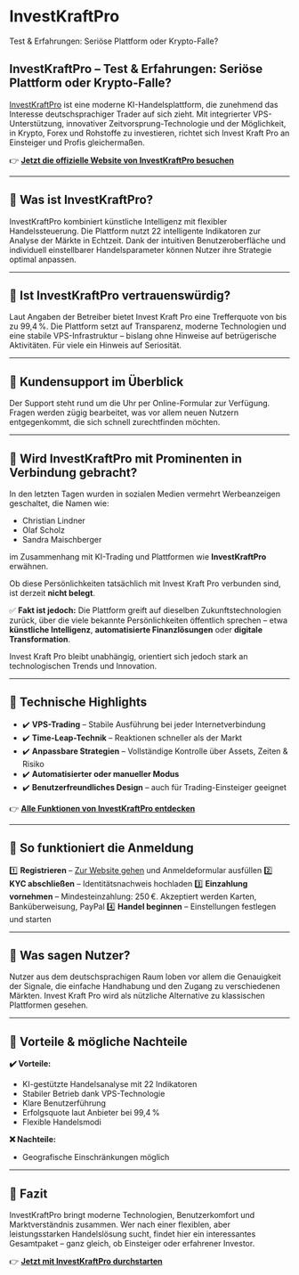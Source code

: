 # InvestKraftPro
Test &amp; Erfahrungen: Seriöse Plattform oder Krypto-Falle?

## InvestKraftPro – Test & Erfahrungen: Seriöse Plattform oder Krypto-Falle?

[InvestKraftPro](https://invest-kraft-pro.de) ist eine moderne KI-Handelsplattform, die zunehmend das Interesse deutschsprachiger Trader auf sich zieht. Mit integrierter VPS-Unterstützung, innovativer Zeitvorsprung-Technologie und der Möglichkeit, in Krypto, Forex und Rohstoffe zu investieren, richtet sich Invest Kraft Pro an Einsteiger und Profis gleichermaßen.

👉 **[Jetzt die offizielle Website von InvestKraftPro besuchen](https://invest-kraft-pro.de)**

---

## 📌 Was ist InvestKraftPro?

InvestKraftPro kombiniert künstliche Intelligenz mit flexibler Handelssteuerung. Die Plattform nutzt 22 intelligente Indikatoren zur Analyse der Märkte in Echtzeit. Dank der intuitiven Benutzeroberfläche und individuell einstellbarer Handelsparameter können Nutzer ihre Strategie optimal anpassen.

---

## 📌 Ist InvestKraftPro vertrauenswürdig?

Laut Angaben der Betreiber bietet Invest Kraft Pro eine Trefferquote von bis zu 99,4 %. Die Plattform setzt auf Transparenz, moderne Technologien und eine stabile VPS-Infrastruktur – bislang ohne Hinweise auf betrügerische Aktivitäten. Für viele ein Hinweis auf Seriosität.

---

## 📌 Kundensupport im Überblick

Der Support steht rund um die Uhr per Online-Formular zur Verfügung. Fragen werden zügig bearbeitet, was vor allem neuen Nutzern entgegenkommt, die sich schnell zurechtfinden möchten.

---

## 📌 Wird InvestKraftPro mit Prominenten in Verbindung gebracht?

In den letzten Tagen wurden in sozialen Medien vermehrt Werbeanzeigen geschaltet, die Namen wie:

- Christian Lindner
- Olaf Scholz
- Sandra Maischberger

im Zusammenhang mit KI-Trading und Plattformen wie **InvestKraftPro** erwähnen.

Ob diese Persönlichkeiten tatsächlich mit Invest Kraft Pro verbunden sind, ist derzeit **nicht belegt**.

✅ **Fakt ist jedoch:** Die Plattform greift auf dieselben Zukunftstechnologien zurück, über die viele bekannte Persönlichkeiten öffentlich sprechen – etwa **künstliche Intelligenz**, **automatisierte Finanzlösungen** oder **digitale Transformation**.

Invest Kraft Pro bleibt unabhängig, orientiert sich jedoch stark an technologischen Trends und Innovation.

---

## 📌 Technische Highlights

- ✔️ **VPS-Trading** – Stabile Ausführung bei jeder Internetverbindung
- ✔️ **Time-Leap-Technik** – Reaktionen schneller als der Markt
- ✔️ **Anpassbare Strategien** – Vollständige Kontrolle über Assets, Zeiten & Risiko
- ✔️ **Automatisierter oder manueller Modus**
- ✔️ **Benutzerfreundliches Design** – auch für Trading-Einsteiger geeignet

👉 **[Alle Funktionen von InvestKraftPro entdecken](https://invest-kraft-pro.de)**

---

## 📌 So funktioniert die Anmeldung

1️⃣ **Registrieren** – [Zur Website gehen](https://invest-kraft-pro.de) und Anmeldeformular ausfüllen
2️⃣ **KYC abschließen** – Identitätsnachweis hochladen
3️⃣ **Einzahlung vornehmen** – Mindesteinzahlung: 250 €. Akzeptiert werden Karten, Banküberweisung, PayPal
4️⃣ **Handel beginnen** – Einstellungen festlegen und starten

---

## 📌 Was sagen Nutzer?

Nutzer aus dem deutschsprachigen Raum loben vor allem die Genauigkeit der Signale, die einfache Handhabung und den Zugang zu verschiedenen Märkten. Invest Kraft Pro wird als nützliche Alternative zu klassischen Plattformen gesehen.

---

## 📌 Vorteile & mögliche Nachteile

**✔️ Vorteile:**
- KI-gestützte Handelsanalyse mit 22 Indikatoren
- Stabiler Betrieb dank VPS-Technologie
- Klare Benutzerführung
- Erfolgsquote laut Anbieter bei 99,4 %
- Flexible Handelsmodi

**❌ Nachteile:**
- Geografische Einschränkungen möglich

---

## 📌 Fazit

InvestKraftPro bringt moderne Technologien, Benutzerkomfort und Marktverständnis zusammen. Wer nach einer flexiblen, aber leistungsstarken Handelslösung sucht, findet hier ein interessantes Gesamtpaket – ganz gleich, ob Einsteiger oder erfahrener Investor.

👉 **[Jetzt mit InvestKraftPro durchstarten](https://invest-kraft-pro.de)**
